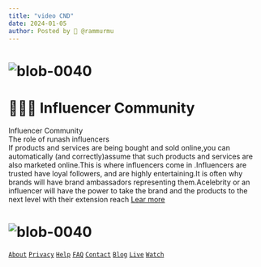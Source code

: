 ```yaml
---
title: "video CND"
date: 2024-01-05
author: Posted by 🙋 @rammurmu
---
```


# ![blob-0040](https://user-images.githubusercontent.com/61916324/132724592-e5bef25e-36d9-4da8-bbc6-84a24183c8e2.png)

# 🧑‍🤝‍🧑 Influencer Community 
Influencer Community<br>
The role of runash influencers <br>
If products and services are being bought and sold online,you can automatically (and correctly)assume that such products and services are also marketed online.This is where influencers come in .Influencers are trusted have loyal followers, and are highly entertaining.It is often why brands will have brand ambassadors representing them.Acelebrity or an influencer will have the power to take the brand and the products to the next level with their extension reach 
[Lear more](https://influencermarketinghub.com)
















# ![blob-0040](https://user-images.githubusercontent.com/61916324/132724592-e5bef25e-36d9-4da8-bbc6-84a24183c8e2.png)
[``About``](https://about) [``Privacy``](https://) [``Help``](https://) [``FAQ``](https://) [``Contact``](https://) [``Blog``](https://) [``Live``](https://) [``Watch``](https://)
